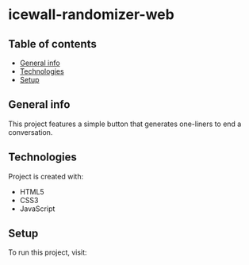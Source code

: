 # icewall-randomizer-web

## Table of contents
* [General info](#general-info)
* [Technologies](#technologies)
* [Setup](#setup)

## General info
This project features a simple button that generates one-liners to end a conversation.
	
## Technologies
Project is created with:
* HTML5
* CSS3
* JavaScript
	
## Setup
To run this project, visit: 
